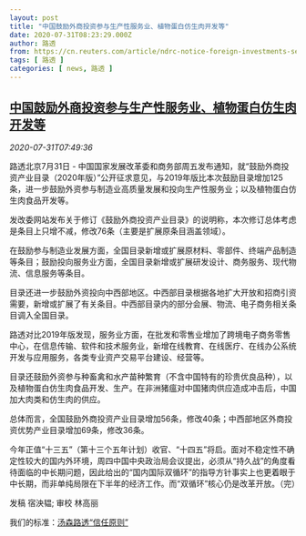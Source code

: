 ```yaml
---
layout: post
title: "中国鼓励外商投资参与生产性服务业、植物蛋白仿生肉开发等"
date: 2020-07-31T08:23:29.000Z
author: 路透
from: https://cn.reuters.com/article/ndrc-notice-foreign-investments-sectors-idCNKCS24W0ZB
tags: [ 路透 ]
categories: [ news, 路透 ]
---
```

<!--1596183809000-->
[中国鼓励外商投资参与生产性服务业、植物蛋白仿生肉开发等](https://cn.reuters.com/article/ndrc-notice-foreign-investments-sectors-idCNKCS24W0ZB)
------

<div>
<div><i>2020-07-31T07:49:36</i></div><div class="StandardArticleBody_body"><p>路透北京7月31日 - 中国国家发展改革委和商务部周五发布通知，就“鼓励外商投资产业目录（2020年版）”公开征求意见，与2019年版比本次鼓励目录增加125条，进一步鼓励外资参与制造业高质量发展和投向生产性服务业；以及植物蛋白仿生肉食品开发等。 </p><p>发改委网站发布关于修订《鼓励外商投资产业目录》的说明称，本次修订总体考虑是条目上只增不减，修改76条（主要是扩展原条目涵盖领域）。 </p><p>在鼓励参与制造业发展方面，全国目录新增或扩展原材料、零部件、终端产品制造等条目；鼓励投向服务业方面，全国目录新增或扩展研发设计、商务服务、现代物流、信息服务等条目。 </p><p>目录还进一步鼓励外资投向中西部地区。中西部目录根据各地扩大开放和招商引资需要，新增或扩展了有关条目。中西部目录内的部分会展、物流、电子商务相关条目调入全国目录。 </p><p>路透对比2019年版发现，服务业方面，在批发和零售业增加了跨境电子商务零售中心，在信息传输、软件和技术服务业，新增在线教育、在线医疗、在线办公系统开发与应用服务，各类专业资产交易平台建设、经营等。 </p><p>目录还鼓励外资参与种畜禽和水产苗种繁育（不含中国特有的珍贵优良品种），以及植物蛋白仿生肉食品开发、生产。在非洲猪瘟对中国猪肉供应造成冲击后，中国加大肉类和仿生肉的供应。 </p><p>总体而言，全国鼓励外商投资产业目录增加56条，修改40条；中西部地区外商投资优势产业目录增加69条，修改36条。 </p><p>今年正值“十三五”（第十三个五年计划）收官、“十四五”将启。面对不稳定性不确定性较大的国内外环境，周四中国中央政治局会议提出，必须从“持久战”的角度看待面临的中长期问题，因此给出的“国内国际双循环”的指导方针事实上也更着眼于中长期，而非单纯局限在下半年的经济工作。而“双循环”核心仍是改革开放。（完） </p><div class="Attribution_container"><div class="Attribution_attribution"><p class="Attribution_content">发稿 宿泱韫; 审校 林高丽 </p></div></div><div class="StandardArticleBody_trustBadgeContainer"><span class="StandardArticleBody_trustBadgeTitle">我们的标准：</span><span class="trustBadgeUrl"><a href="https://www.thomsonreuters.cn/content/dam/openweb/documents/pdf/china/brochures/about-us-1.pdf">汤森路透“信任原则”</a></span></div></div>
</div>
